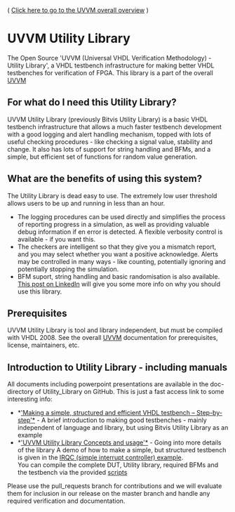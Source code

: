 ( [Click here to go to the UVVM overall overview](https://github.com/UVVM/UVVM/master/README.md) )

# UVVM Utility Library
The Open Source 'UVVM (Universal VHDL Verification Methodology) - Utility Library', a VHDL testbench infrastructure for making better  VHDL testbenches for verification of FPGA.
This library is a part of the overall [UVVM](https://github.com/UVVM/UVVM/raw/master/README.md)

## For what do I need this Utility Library?
UVVM Utility Library (previously Bitvis Utility Library) is a basic VHDL testbench infrastructure that allows a much faster testbench development with a good logging and alert handling mechanism, topped with lots of useful checking procedures - like checking a signal value, stability and change. It also has lots of support for string handling and BFMs, and a simple, but efficient set of functions for random value generation. 

## What are the benefits of using this system?
The Utility Library is dead easy to use. The extremely low user threshold allows users to be up and running in less than an hour.
* The logging procedures can be used directly and simplifies the process of reporting progress in a simulation, as well as providing valuable debug information if en error is detected. A flexible verbosity control is available - if you want this.
* The checkers are intelligent so that they give you a mismatch report, and you may select whether you want a positive acknowledge. Alerts may be controlled in many ways - like counting, potentially ignoring and potentially stopping the simulation.
* BFM suport, string handling and basic randomisation is also available.
[This post on LinkedIn](https://www.linkedin.com/pulse/free-library-good-testbench-checking-functionality-espen-tallaksen?trk=mp-reader-card) will give you some more info on why you should use this library.

## Prerequisites
UVVM Utility Library is tool and library independent, but must be compiled with VHDL 2008.
See the overall [UVVM](https://github.com/UVVM/UVVM/raw/master/README.md) documentation for prerequisites, license, maintainers, etc.

## Introduction to Utility Library - including manuals
All documents including powerpoint presentations are available in the doc-directory of Utility_Library on GitHub.
This is just a fast access link to some interesting info:
- *['Making a simple, structured and efficient VHDL testbench – Step-by-step'*](https://github.com/UVVM/UVVM/raw/master/uvvm_util/Simple_TB_step_by_step.pps) - A brief introduction to making good testbenches - mainly independent of language and library, but using Bitvis Utility Library as an example
- *['UVVM Utility Library Concepts and usage'*](https://github.com/UVVM/UVVM/raw/master/uvvm_util/UVVM_Utility_Library_Concepts_and_Usage.pps)  - Going into more details of the library
A demo of how to make a simple, but structured testbench is given in the [IRQC (simple interrupt controller) example](https://github.com/UVVM/UVVM/tree/master/bitvis_irqc).  
You can compile the complete DUT, Utility library, required BFMs and the testbench via the provided [scripts](https://github.com/UVVM/UVVM/tree/master/bitvis_irqc/script)


Please use the pull_requests branch for contributions and we will evaluate them for inclusion in our release on the master branch and handle any required verification and documentation.
